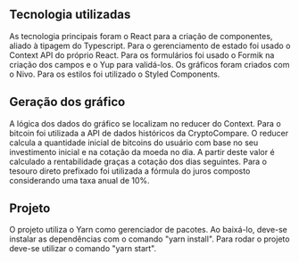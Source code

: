 ## Tecnologia utilizadas

As tecnologia principais foram o React para a criação de componentes, aliado à tipagem do Typescript. Para o gerenciamento de estado foi usado o Context API do próprio React. Para os formulários foi usado o Formik na criação dos campos e o Yup para validá-los. Os gráficos foram criados com o Nivo. Para os estilos foi utilizado o Styled Components.

## Geração dos gráfico

A lógica dos dados do gráfico se localizam no reducer do Context. Para o bitcoin foi utilizada a API de dados históricos da CryptoCompare. O reducer calcula a quantidade inicial de bitcoins do usuário com base no seu investimento inicial e na cotação da moeda no dia. A partir deste valor é calculado a rentabilidade graças a cotação dos dias seguintes. Para o tesouro direto prefixado foi utilizada a fórmula do juros composto considerando uma taxa anual de 10%.

## Projeto

O projeto utiliza o Yarn como gerenciador de pacotes. Ao baixá-lo, deve-se instalar as dependências com o comando "yarn install". Para rodar o projeto deve-se utilizar o comando "yarn start".
